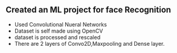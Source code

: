 ## Created an ML project for face Recognition
* Used Convolutional Nueral Networks
* Dataset is self made using OpenCV
* dataset is processed and rescaled 
* There are 2 layers of Convo2D,Maxpooling and Dense layer.

